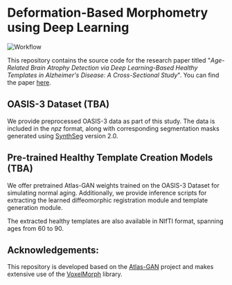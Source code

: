 # Deformation-Based Morphometry using Deep Learning

![Workflow](xxx)<!-- Insert image link here -->

This repository contains the source code for the research paper titled "*Age-Related Brain Atrophy Detection via Deep Learning-Based Healthy Templates in Alzheimer's Disease: A Cross-Sectional Study*". You can find the paper [here](xxx). <!-- Insert paper link here -->

## OASIS-3 Dataset (TBA)
We provide preprocessed OASIS-3 data as part of this study. The data is included in the *npz* format, along with corresponding segmentation masks generated using [SynthSeg](https://github.com/BBillot/SynthSeg) version 2.0.

## Pre-trained Healthy Template Creation Models (TBA)
We offer pretrained Atlas-GAN weights trained on the OASIS-3 Dataset for simulating normal aging. Additionally, we provide inference scripts for extracting the learned diffeomorphic registration module and template generation module.

The extracted healthy templates are also available in NIfTI format, spanning ages from 60 to 90.

## Acknowledgements:
This repository is developed based on the [Atlas-GAN](https://github.com/neel-dey/Atlas-GAN) project and makes extensive use of the [VoxelMorph](https://github.com/voxelmorph/voxelmorph) library. 

